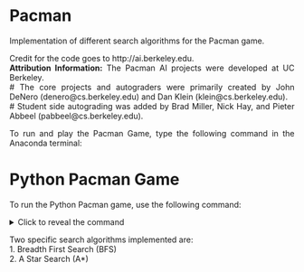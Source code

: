 # Pacman
Implementation of different search algorithms for the Pacman game.

<p align="justify">Credit for the code goes to http://ai.berkeley.edu.<br/><b>Attribution Information:</b> The Pacman AI projects were developed at UC Berkeley.<br/>
# The core projects and autograders were primarily created by John DeNero (denero@cs.berkeley.edu) and Dan Klein (klein@cs.berkeley.edu).<br/>
# Student side autograding was added by Brad Miller, Nick Hay, and Pieter Abbeel (pabbeel@cs.berkeley.edu).</p>

<p align="justify">To run and play the Pacman Game, type the following command in the Anaconda terminal:<br/></p>

# Python Pacman Game

To run the Python Pacman game, use the following command:

<details>
<summary>Click to reveal the command</summary>

```bash
python pacman.py
```
</details>

<p align="justify"> Two specific search algorithms implemented are: <br/>1. Breadth First Search (BFS) <br/>2. A Star Search (A*)</p>
